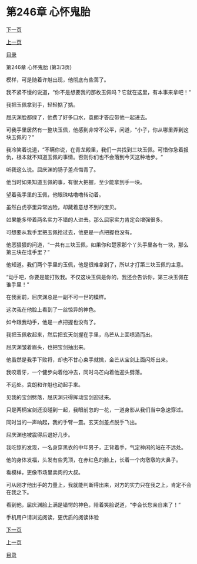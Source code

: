 <h1>第246章  心怀鬼胎</h1>
            <div><p><a href="./738_%E7%AC%AC247%E7%AB%A0_%E7%BF%BB%E8%BA%AB%E4%B9%8B%E6%97%A5.md">下一页</a></p><p><a href="./736_%E7%AC%AC246%E7%AB%A0_%E5%BF%83%E6%80%80%E9%AC%BC%E8%83%8E.md">上一页</a></p><p><a href="../">目录</a></p></div>
            <div><p>第246章  心怀鬼胎 (第3/3页)</p><p>模样，可是随着许魁出现，他彻底有些蔫了。</p><p>我不紧不慢的说道，“你不是想要我的那枚玉佩吗？它就在这里，有本事来拿吧！“</p><p>我把玉佩拿到手，轻轻掂了掂。</p><p>屈庆渊脸都绿了，他费了好多口水，袁朗才答应带他一起进去。</p><p>可我手里居然有一整块玉佩，他感到非常不公平，问道，“小子，你从哪里弄到这块玉佩的？“</p><p>我冷笑着说道，“不瞒你说，在青龙殿里，我们一共找到三块玉佩。可惜你急着报仇，根本就不知道玉佩的事情。否则你们也不会落到今天这种地步。“</p><p>听我这么说。屈庆渊的肠子差点悔青了。</p><p>他当时如果知道玉佩的事，有很大把握，至少能拿到手一块。</p><p>望着我手里的玉佩，他眼珠咕噜噜转动着。</p><p>虽然白虎亭里异常凶险，却藏着意想不到的宝贝。</p><p>如果能多带着两名实力不错的人进去。那么屈家实力肯定会增强很多。</p><p>可想要从我手里把玉佩抢过去，他更是一点把握也没有。</p><p>他恶狠狠的问道，“一共有三块玉佩，如果你和楚家那个丫头手里各有一块，那么第三块在谁手里？“</p><p>他知道。我们两个手里的玉佩，他是很难拿到了，所以才打第三块玉佩的主意。</p><p>“动手吧，你要是能打败我。不仅这块玉佩是你的，我还会告诉你，第三块玉佩在谁手里！“</p><p>在我面前，屈庆渊总是一副不可一世的模样。</p><p>这次我在他脸上看到了一丝惊异的神色。</p><p>如今跟我动手，他是一点把握也没有了。</p><p>我把玉佩收起来，然后把玄天剑握在手里，乌芒从上面喷涌而出。</p><p>屈庆渊皱着眉头，也把宝剑抽出来。</p><p>他虽然是我手下败将，却也不甘心束手就擒，金芒从宝剑上面闪烁出来。</p><p>我咬着牙，一个健步向着他冲去，同时乌芒向着他迎头劈落。</p><p>不远处。袁朗和许魁也动起手来。</p><p>见我的宝剑劈落，屈庆渊只得挥动宝剑迎过来。</p><p>只是两柄宝剑还没碰到一起，我眼前忽的一花，一道身影从我们当中急速穿过。</p><p>同时当的一声响起，我的手臂一震。玄天剑差点脱手飞出。</p><p>屈庆渊也被震得后退好几步。</p><p>我吃惊的发现，一名身穿黑衣的中年男子，正背着手，气定神闲的站在不远处。</p><p>他的身体发福，头发有些秃顶，在赤红色的脸上，长着一个肉墩墩的大鼻子。</p><p>看模样，更像市场里卖肉的大叔。</p><p>可从刚才他出手的力量上，我就能判断得出来，对方的实力只在我之上，肯定不会在我之下。</p><p>看到他，屈庆渊脸上满是错愕的神色，陪着笑脸说道，“李会长您亲自来了！“</p><p>手机用户请浏览阅读，更优质的阅读体验</p></div>
            <div><p><a href="./738_%E7%AC%AC247%E7%AB%A0_%E7%BF%BB%E8%BA%AB%E4%B9%8B%E6%97%A5.md">下一页</a></p><p><a href="./736_%E7%AC%AC246%E7%AB%A0_%E5%BF%83%E6%80%80%E9%AC%BC%E8%83%8E.md">上一页</a></p><p><a href="../">目录</a></p></div>